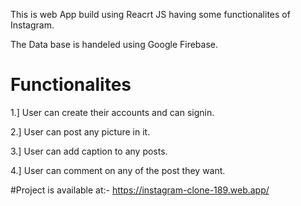 This is web App build using Reacrt JS having some functionalites of Instagram.

The Data base is handeled using Google Firebase.

# Functionalites
1.] User can create their accounts and can signin.

2.] User can post any picture in it.

3.] User can add caption to any posts.

4.] User can comment on any of the post they want.  


#Project is available at:- https://instagram-clone-189.web.app/
